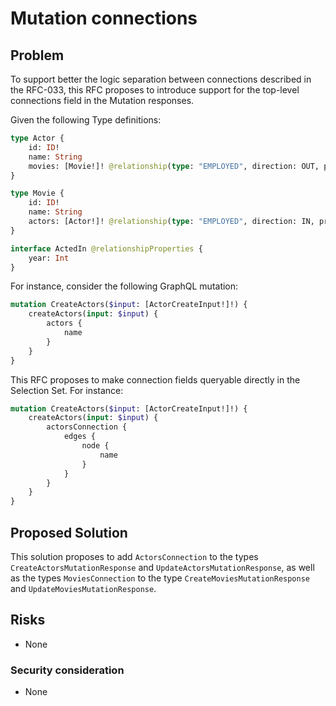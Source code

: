 # Mutation connections

## Problem

To support better the logic separation between connections described in the RFC-033, this RFC proposes to introduce support for the top-level connections field in the Mutation responses.

Given the following Type definitions:

```graphql
type Actor {
    id: ID!
    name: String
    movies: [Movie!]! @relationship(type: "EMPLOYED", direction: OUT, properties: "ActedIn")
}

type Movie {
    id: ID!
    name: String
    actors: [Actor!]! @relationship(type: "EMPLOYED", direction: IN, properties: "ActedIn")
}

interface ActedIn @relationshipProperties {
    year: Int
}
```

For instance, consider the following GraphQL mutation:

```graphql
mutation CreateActors($input: [ActorCreateInput!]!) {
    createActors(input: $input) {
        actors {
            name
        }
    }
}
```

This RFC proposes to make connection fields queryable directly in the Selection Set.
For instance:

```graphql
mutation CreateActors($input: [ActorCreateInput!]!) {
    createActors(input: $input) {
        actorsConnection {
            edges {
                node {
                    name
                }
            }
        }
    }
}
```

## Proposed Solution

This solution proposes to add `ActorsConnection` to the types `CreateActorsMutationResponse` and `UpdateActorsMutationResponse`,
as well as the types `MoviesConnection` to the type `CreateMoviesMutationResponse` and `UpdateMoviesMutationResponse`.

## Risks

-   None

### Security consideration

-   None
